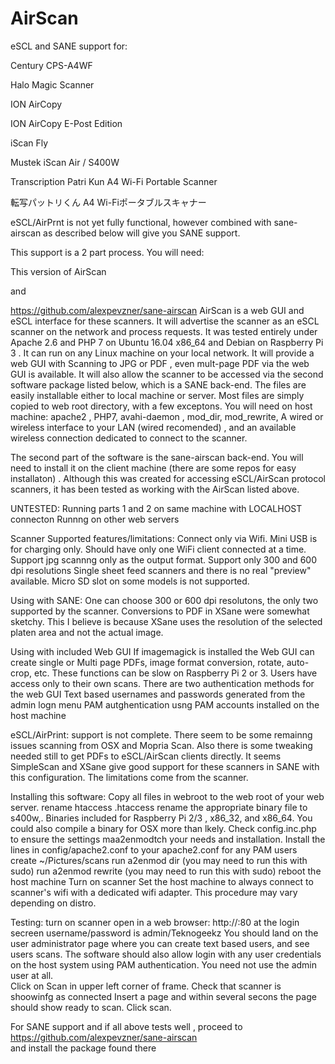 # AirScan

eSCL and SANE support for:

Century CPS-A4WF

Halo Magic Scanner

ION AirCopy

ION AirCopy E-Post Edition

iScan Fly

Mustek iScan Air / S400W

Transcription Patri Kun A4 Wi-Fi Portable Scanner

転写パットリくん A4 Wi-Fiポータブルスキャナー


eSCL/AirPrnt is not yet fully functional, however combined with sane-airscan as described below will give you SANE support.

This support is a 2 part process. You will need:

This version of AirScan

and

https://github.com/alexpevzner/sane-airscan
AirScan is a web GUI and eSCL interface for these scanners. It will advertise the scanner as an eSCL scanner on the network and process requests. It was tested entirely under Apache 2.6 and PHP 7 on Ubuntu 16.04 x86_64 and Debian on Raspberry Pi 3 .  It can run on any Linux machine on your local network.  It will provide a web GUI with Scanning to JPG or PDF , even mult-page PDF via the web GUI is available. It will also allow the scanner to be accessed via the second software package listed below, which is a SANE back-end. The files are easily installable either to local machine or server. Most files are simply copied to web root directory, with a few exceptons.
You will need on host machine: apache2 , PHP7, avahi-daemon , mod_dir, mod_rewrite, A wired or wireless interface to your LAN (wired recomended) , and an available wireless connection dedicated to connect to the scanner.


The second part of the software is the sane-airscan back-end. You will need to install it on the client machine (there are some repos for easy installaton) . Although this was created for accessing eSCL/AirScan protocol scanners, it has been tested as working with the AirScan listed above.


UNTESTED:
Running parts 1 and 2 on same machine with LOCALHOST connecton
Runnng on other web servers


Scanner Supported features/limitations:
Connect only via Wifi.
Mini USB is for charging only.
Should have only one WiFi client connected at a time.
Support jpg scannng only as the output format.
Support only 300 and 600 dpi resolutions
Single sheet feed scanners and there is no real "preview" available.
Micro SD slot on some models is not supported.


Using with SANE:
One can choose 300 or 600 dpi resolutons, the only two supported by the scanner.
Conversions to PDF in XSane were somewhat sketchy. This I believe is because XSane uses the resolution of the selected platen area and not the actual image.


Using with included Web GUI
If imagemagick is installed the Web GUI can create single or Multi page PDFs, image format conversion, rotate, auto-crop, etc. These functions can be slow on Raspberry Pi 2 or 3.
Users have access only to their own scans. There are two authentication methods for the web GUI
   Text based usernames and passwords generated from the admin logn menu
   PAM autghentication usng PAM accounts installed on the host machine


eSCL/AirPrint:
support is not complete. There seem to be some remainng issues scanning from OSX and Mopria Scan. Also there is some tweaking needed still to get PDFs to eSCL/AirScan clients directly.
It seems SimpleScan and XSane give good support for these scanners in SANE with this configuration. The limitations come from the scanner.


Installing this software:
Copy all files in webroot to the web root of your web server.
rename htaccess .htaccess
rename the appropriate binary file to s400w,. Binaries included for Raspberry Pi 2/3 , x86_32, and x86_64. You could also compile a binary for OSX more than lkely.
Check config.inc.php to ensure the settings maa2enmodtch your needs and installation.
Install the lines in config/apache2.conf to your apache2.conf
for any PAM users create ~/Pictures/scans
run a2enmod dir (you may need to run this with sudo)
run a2enmod rewrite (you may need to run this with sudo)
reboot the host machine
Turn on scanner
Set the host machine to always connect to scanner's wifi with a dedicated wifi adapter. This procedure may vary depending on distro.


Testing:
turn on scanner
open in a web browser: http://<IPADDRESS of host>:80
at the login secreen username/password is admin/Teknogeekz
You should land on the user administrator page where you can create text based users, and see users scans.
The software should also allow login with any user credentials on the host system using PAM authentication. You need not use the admin user at all.  
Click on Scan in upper left corner of frame. 
Check that scanner is shoowinfg as connected
Insert a page and within several secons the page should show ready to scan. 
Click scan.


For SANE support and if all above tests well , proceed to 
https://github.com/alexpevzner/sane-airscan  
and install the package found there
